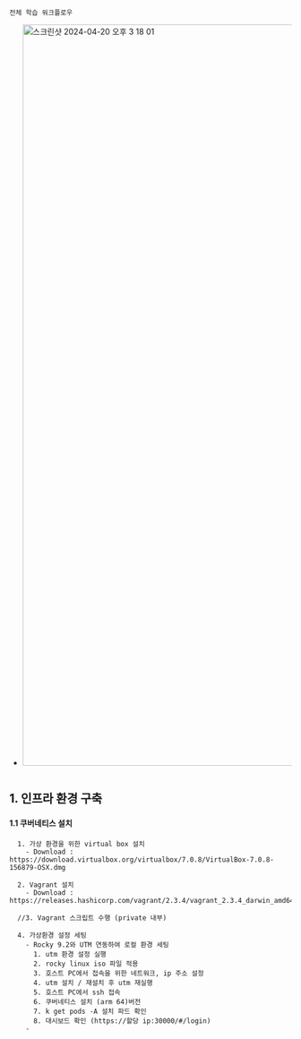 `전체 학습 워크플로우`
- <img width="1324" alt="스크린샷 2024-04-20 오후 3 18 01" src="https://github.com/pnci1029/TIL/assets/81909140/1926b926-53e3-46dc-af50-f3401c6d9da3">

#  
#  
#  
## 1. 인프라 환경 구축
#### 1.1 쿠버네티스 설치
```
  1. 가상 환경을 위한 virtual box 설치
    - Download : https://download.virtualbox.org/virtualbox/7.0.8/VirtualBox-7.0.8-156879-OSX.dmg

  2. Vagrant 설치
    - Download : https://releases.hashicorp.com/vagrant/2.3.4/vagrant_2.3.4_darwin_amd64.dmg

  //3. Vagrant 스크립트 수행 (private 내부)

  4. 가상환경 설정 세팅
    - Rocky 9.2와 UTM 연동하여 로컬 환경 세팅
      1. utm 환경 설정 실행
      2. rocky linux iso 파일 적용
      3. 호스트 PC에서 접속을 위한 네트워크, ip 주소 설정
      4. utm 설치 / 재설치 후 utm 재실행
      5. 호스트 PC에서 ssh 접속
      6. 쿠버네티스 설치 (arm 64)버전
      7. k get pods -A 설치 파드 확인
      8. 대시보드 확인 (https://할당 ip:30000/#/login)
    - 
```
